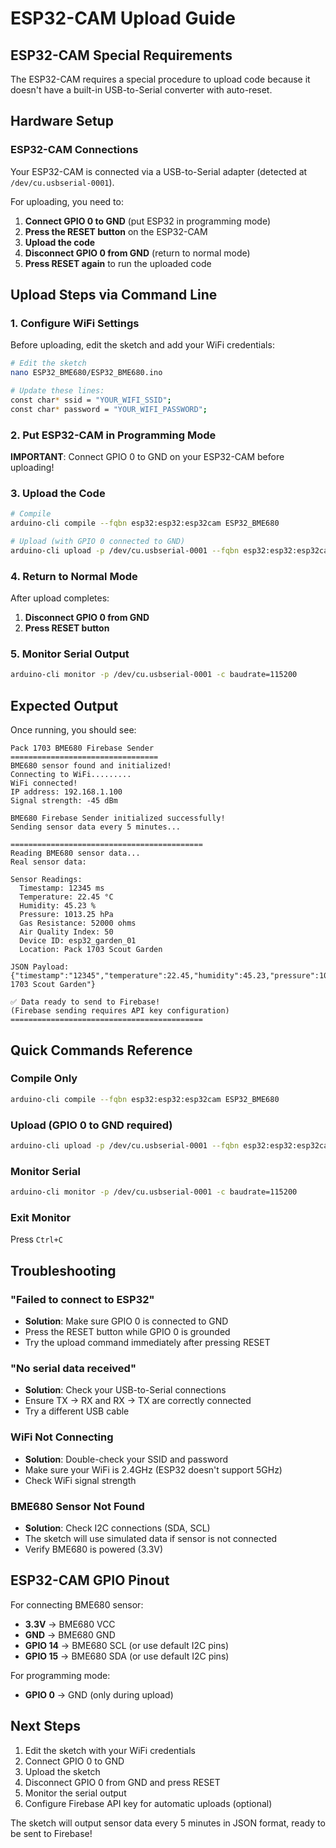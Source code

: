 # ESP32-CAM Upload Guide

## ESP32-CAM Special Requirements

The ESP32-CAM requires a special procedure to upload code because it doesn't have a built-in USB-to-Serial converter with auto-reset.

## Hardware Setup

### ESP32-CAM Connections
Your ESP32-CAM is connected via a USB-to-Serial adapter (detected at `/dev/cu.usbserial-0001`).

For uploading, you need to:

1. **Connect GPIO 0 to GND** (put ESP32 in programming mode)
2. **Press the RESET button** on the ESP32-CAM
3. **Upload the code**
4. **Disconnect GPIO 0 from GND** (return to normal mode)
5. **Press RESET again** to run the uploaded code

## Upload Steps via Command Line

### 1. Configure WiFi Settings

Before uploading, edit the sketch and add your WiFi credentials:

```bash
# Edit the sketch
nano ESP32_BME680/ESP32_BME680.ino

# Update these lines:
const char* ssid = "YOUR_WIFI_SSID";
const char* password = "YOUR_WIFI_PASSWORD";
```

### 2. Put ESP32-CAM in Programming Mode

**IMPORTANT**: Connect GPIO 0 to GND on your ESP32-CAM before uploading!

### 3. Upload the Code

```bash
# Compile
arduino-cli compile --fqbn esp32:esp32:esp32cam ESP32_BME680

# Upload (with GPIO 0 connected to GND)
arduino-cli upload -p /dev/cu.usbserial-0001 --fqbn esp32:esp32:esp32cam ESP32_BME680
```

### 4. Return to Normal Mode

After upload completes:
1. **Disconnect GPIO 0 from GND**
2. **Press RESET button**

### 5. Monitor Serial Output

```bash
arduino-cli monitor -p /dev/cu.usbserial-0001 -c baudrate=115200
```

## Expected Output

Once running, you should see:

```
Pack 1703 BME680 Firebase Sender
=================================
BME680 sensor found and initialized!
Connecting to WiFi.........
WiFi connected!
IP address: 192.168.1.100
Signal strength: -45 dBm

BME680 Firebase Sender initialized successfully!
Sending sensor data every 5 minutes...

===========================================
Reading BME680 sensor data...
Real sensor data:

Sensor Readings:
  Timestamp: 12345 ms
  Temperature: 22.45 °C
  Humidity: 45.23 %
  Pressure: 1013.25 hPa
  Gas Resistance: 52000 ohms
  Air Quality Index: 50
  Device ID: esp32_garden_01
  Location: Pack 1703 Scout Garden

JSON Payload:
{"timestamp":"12345","temperature":22.45,"humidity":45.23,"pressure":1013.25,"gasResistance":52000,"airQualityIndex":50,"deviceId":"esp32_garden_01","location":"Pack 1703 Scout Garden"}

✅ Data ready to send to Firebase!
(Firebase sending requires API key configuration)
===========================================
```

## Quick Commands Reference

### Compile Only
```bash
arduino-cli compile --fqbn esp32:esp32:esp32cam ESP32_BME680
```

### Upload (GPIO 0 to GND required)
```bash
arduino-cli upload -p /dev/cu.usbserial-0001 --fqbn esp32:esp32:esp32cam ESP32_BME680
```

### Monitor Serial
```bash
arduino-cli monitor -p /dev/cu.usbserial-0001 -c baudrate=115200
```

### Exit Monitor
Press `Ctrl+C`

## Troubleshooting

### "Failed to connect to ESP32"
- **Solution**: Make sure GPIO 0 is connected to GND
- Press the RESET button while GPIO 0 is grounded
- Try the upload command immediately after pressing RESET

### "No serial data received"
- **Solution**: Check your USB-to-Serial connections
- Ensure TX → RX and RX → TX are correctly connected
- Try a different USB cable

### WiFi Not Connecting
- **Solution**: Double-check your SSID and password
- Make sure your WiFi is 2.4GHz (ESP32 doesn't support 5GHz)
- Check WiFi signal strength

### BME680 Sensor Not Found
- **Solution**: Check I2C connections (SDA, SCL)
- The sketch will use simulated data if sensor is not connected
- Verify BME680 is powered (3.3V)

## ESP32-CAM GPIO Pinout

For connecting BME680 sensor:
- **3.3V** → BME680 VCC
- **GND** → BME680 GND
- **GPIO 14** → BME680 SCL (or use default I2C pins)
- **GPIO 15** → BME680 SDA (or use default I2C pins)

For programming mode:
- **GPIO 0** → GND (only during upload)

## Next Steps

1. Edit the sketch with your WiFi credentials
2. Connect GPIO 0 to GND
3. Upload the sketch
4. Disconnect GPIO 0 from GND and press RESET
5. Monitor the serial output
6. Configure Firebase API key for automatic uploads (optional)

The sketch will output sensor data every 5 minutes in JSON format, ready to be sent to Firebase!

